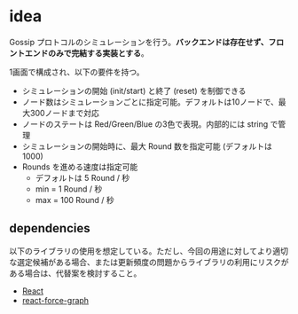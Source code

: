 # idea

Gossip プロトコルのシミュレーションを行う。**バックエンドは存在せず、フロントエンドのみで完結する実装とする**。

1画面で構成され、以下の要件を持つ。

- シミュレーションの開始 (init/start) と終了 (reset) を制御できる
- ノード数はシミュレーションごとに指定可能。デフォルトは10ノードで、最大300ノードまで対応
- ノードのステートは Red/Green/Blue の3色で表現。内部的には string で管理
- シミュレーションの開始時に、最大 Round 数を指定可能 (デフォルトは1000)
- Rounds を進める速度は指定可能
    - デフォルトは 5 Round / 秒
    - min = 1 Round / 秒
    - max = 100 Round / 秒

## dependencies

以下のライブラリの使用を想定している。ただし、今回の用途に対してより適切な選定候補がある場合、または更新頻度の問題からライブラリの利用にリスクがある場合は、代替案を検討すること。

- [React](https://www.npmjs.com/package/react)
- [react-force-graph](https://github.com/vasturiano/react-force-graph)
